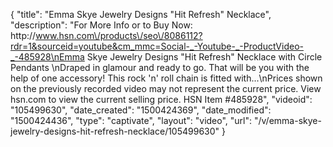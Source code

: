 {
    "title": "Emma Skye Jewelry Designs \"Hit Refresh\" Necklace",
    "description": "For More Info or to Buy Now: http:\/\/www.hsn.com\/products\/seo\/8086112?rdr=1&sourceid=youtube&cm_mmc=Social-_-Youtube-_-ProductVideo-_-485928\nEmma Skye Jewelry Designs \"Hit Refresh\" Necklace with Circle Pendants \nDraped in glamour and ready to go. That will be you with the help of one accessory! This rock 'n' roll chain is fitted with...\nPrices shown on the previously recorded video may not represent the current price.  View hsn.com to view the current selling price. HSN Item #485928",
    "videoid": "105499630",
    "date_created": "1500424369",
    "date_modified": "1500424436",
    "type": "captivate",
    "layout": "video",
    "url": "\/v\/emma-skye-jewelry-designs-hit-refresh-necklace\/105499630"
}
